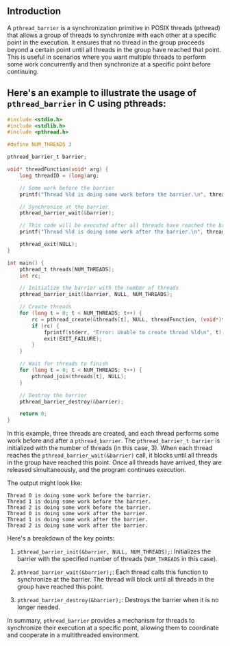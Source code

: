 ## Introduction
A `pthread_barrier` is a synchronization primitive in POSIX threads (pthread) that allows a group of threads to synchronize with each other at a specific point in the execution. It ensures that no thread in the group proceeds beyond a certain point until all threads in the group have reached that point. This is useful in scenarios where you want multiple threads to perform some work concurrently and then synchronize at a specific point before continuing.

## Here's an example to illustrate the usage of `pthread_barrier` in C using pthreads:

```c
#include <stdio.h>
#include <stdlib.h>
#include <pthread.h>

#define NUM_THREADS 3

pthread_barrier_t barrier;

void* threadFunction(void* arg) {
    long threadID = (long)arg;

    // Some work before the barrier
    printf("Thread %ld is doing some work before the barrier.\n", threadID);

    // Synchronize at the barrier
    pthread_barrier_wait(&barrier);

    // This code will be executed after all threads have reached the barrier
    printf("Thread %ld is doing some work after the barrier.\n", threadID);

    pthread_exit(NULL);
}

int main() {
    pthread_t threads[NUM_THREADS];
    int rc;

    // Initialize the barrier with the number of threads
    pthread_barrier_init(&barrier, NULL, NUM_THREADS);

    // Create threads
    for (long t = 0; t < NUM_THREADS; t++) {
        rc = pthread_create(&threads[t], NULL, threadFunction, (void*)t);
        if (rc) {
            fprintf(stderr, "Error: Unable to create thread %ld\n", t);
            exit(EXIT_FAILURE);
        }
    }

    // Wait for threads to finish
    for (long t = 0; t < NUM_THREADS; t++) {
        pthread_join(threads[t], NULL);
    }

    // Destroy the barrier
    pthread_barrier_destroy(&barrier);

    return 0;
}
```

In this example, three threads are created, and each thread performs some work before and after a `pthread_barrier`. The `pthread_barrier_t barrier` is initialized with the number of threads (in this case, 3). When each thread reaches the `pthread_barrier_wait(&barrier)` call, it blocks until all threads in the group have reached this point. Once all threads have arrived, they are released simultaneously, and the program continues execution.

The output might look like:

```
Thread 0 is doing some work before the barrier.
Thread 1 is doing some work before the barrier.
Thread 2 is doing some work before the barrier.
Thread 0 is doing some work after the barrier.
Thread 1 is doing some work after the barrier.
Thread 2 is doing some work after the barrier.
```

Here's a breakdown of the key points:

1. `pthread_barrier_init(&barrier, NULL, NUM_THREADS);`: Initializes the barrier with the specified number of threads (`NUM_THREADS` in this case).

2. `pthread_barrier_wait(&barrier);`: Each thread calls this function to synchronize at the barrier. The thread will block until all threads in the group have reached this point.

3. `pthread_barrier_destroy(&barrier);`: Destroys the barrier when it is no longer needed.

In summary, `pthread_barrier` provides a mechanism for threads to synchronize their execution at a specific point, allowing them to coordinate and cooperate in a multithreaded environment.
